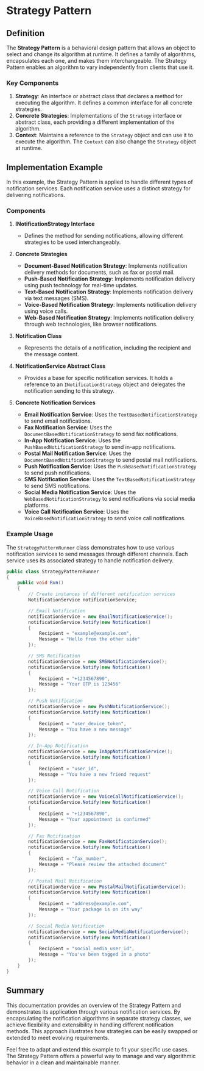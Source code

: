 ﻿# Strategy Pattern

## Definition

The **Strategy Pattern** is a behavioral design pattern that allows an object to select and change its algorithm at runtime. It defines a family of algorithms, encapsulates each one, and makes them interchangeable. The Strategy Pattern enables an algorithm to vary independently from clients that use it.

### Key Components

1. **Strategy**: An interface or abstract class that declares a method for executing the algorithm. It defines a common interface for all concrete strategies.
2. **Concrete Strategies**: Implementations of the `Strategy` interface or abstract class, each providing a different implementation of the algorithm.
3. **Context**: Maintains a reference to the `Strategy` object and can use it to execute the algorithm. The `Context` can also change the `Strategy` object at runtime.

## Implementation Example

In this example, the Strategy Pattern is applied to handle different types of notification services. Each notification service uses a distinct strategy for delivering notifications.

### Components

1. **INotificationStrategy Interface**
   - Defines the method for sending notifications, allowing different strategies to be used interchangeably.

2. **Concrete Strategies**
   - **Document-Based Notification Strategy**: Implements notification delivery methods for documents, such as fax or postal mail.
   - **Push-Based Notification Strategy**: Implements notification delivery using push technology for real-time updates.
   - **Text-Based Notification Strategy**: Implements notification delivery via text messages (SMS).
   - **Voice-Based Notification Strategy**: Implements notification delivery using voice calls.
   - **Web-Based Notification Strategy**: Implements notification delivery through web technologies, like browser notifications.

3. **Notification Class**
   - Represents the details of a notification, including the recipient and the message content.

4. **NotificationService Abstract Class**
   - Provides a base for specific notification services. It holds a reference to an `INotificationStrategy` object and delegates the notification sending to this strategy.

5. **Concrete Notification Services**
   - **Email Notification Service**: Uses the `TextBasedNotificationStrategy` to send email notifications.
   - **Fax Notification Service**: Uses the `DocumentBasedNotificationStrategy` to send fax notifications.
   - **In-App Notification Service**: Uses the `PushBasedNotificationStrategy` to send in-app notifications.
   - **Postal Mail Notification Service**: Uses the `DocumentBasedNotificationStrategy` to send postal mail notifications.
   - **Push Notification Service**: Uses the `PushBasedNotificationStrategy` to send push notifications.
   - **SMS Notification Service**: Uses the `TextBasedNotificationStrategy` to send SMS notifications.
   - **Social Media Notification Service**: Uses the `WebBasedNotificationStrategy` to send notifications via social media platforms.
   - **Voice Call Notification Service**: Uses the `VoiceBasedNotificationStrategy` to send voice call notifications.

### Example Usage

The `StrategyPatternRunner` class demonstrates how to use various notification services to send messages through different channels. Each service uses its associated strategy to handle notification delivery.

```csharp
public class StrategyPatternRunner
{
    public void Run() 
    {
        // Create instances of different notification services
        NotificationService notificationService;

        // Email Notification
        notificationService = new EmailNotificationService();
        notificationService.Notify(new Notification()
        {
            Recipient = "example@example.com",
            Message = "Hello from the other side"
        });

        // SMS Notification
        notificationService = new SMSNotificationService();
        notificationService.Notify(new Notification()
        {
            Recipient = "+1234567890",
            Message = "Your OTP is 123456"
        });

        // Push Notification
        notificationService = new PushNotificationService();
        notificationService.Notify(new Notification()
        {
            Recipient = "user_device_token",
            Message = "You have a new message"
        });

        // In-App Notification
        notificationService = new InAppNotificationService();
        notificationService.Notify(new Notification()
        {
            Recipient = "user_id",
            Message = "You have a new friend request"
        });

        // Voice Call Notification
        notificationService = new VoiceCallNotificationService();
        notificationService.Notify(new Notification()
        {
            Recipient = "+1234567890",
            Message = "Your appointment is confirmed"
        });

        // Fax Notification
        notificationService = new FaxNotificationService();
        notificationService.Notify(new Notification()
        {
            Recipient = "fax_number",
            Message = "Please review the attached document"
        });

        // Postal Mail Notification
        notificationService = new PostalMailNotificationService();
        notificationService.Notify(new Notification()
        {
            Recipient = "address@example.com",
            Message = "Your package is on its way"
        });

        // Social Media Notification
        notificationService = new SocialMediaNotificationService();
        notificationService.Notify(new Notification()
        {
            Recipient = "social_media_user_id",
            Message = "You've been tagged in a photo"
        });
    }
}
```
## Summary
This documentation provides an overview of the Strategy Pattern and demonstrates its application through various notification services. By encapsulating the notification algorithms in separate strategy classes, we achieve flexibility and extensibility in handling different notification methods. This approach illustrates how strategies can be easily swapped or extended to meet evolving requirements.

Feel free to adapt and extend this example to fit your specific use cases. The Strategy Pattern offers a powerful way to manage and vary algorithmic behavior in a clean and maintainable manner.
